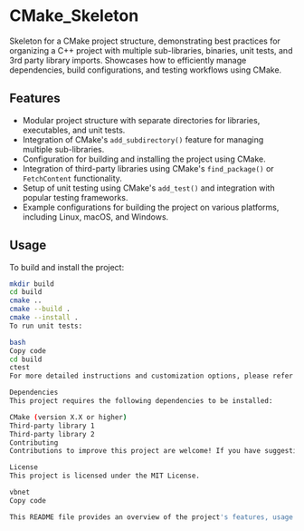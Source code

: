# CMake_Skeleton
Skeleton for a CMake project structure, demonstrating best practices for organizing a C++ project with multiple sub-libraries, binaries, unit tests, and 3rd party library imports. Showcases how to efficiently manage dependencies, build configurations, and testing workflows using CMake.

## Features

- Modular project structure with separate directories for libraries, executables, and unit tests.
- Integration of CMake's `add_subdirectory()` feature for managing multiple sub-libraries.
- Configuration for building and installing the project using CMake.
- Integration of third-party libraries using CMake's `find_package()` or `FetchContent` functionality.
- Setup of unit testing using CMake's `add_test()` and integration with popular testing frameworks.
- Example configurations for building the project on various platforms, including Linux, macOS, and Windows.

## Usage

To build and install the project:

```bash
mkdir build
cd build
cmake ..
cmake --build .
cmake --install .
To run unit tests:

bash
Copy code
cd build
ctest
For more detailed instructions and customization options, please refer to the README file and the CMakeLists.txt files within each directory.

Dependencies
This project requires the following dependencies to be installed:

CMake (version X.X or higher)
Third-party library 1
Third-party library 2
Contributing
Contributions to improve this project are welcome! If you have suggestions for new features, bug fixes, or improvements to the project structure, please submit a pull request or open an issue on GitHub.

License
This project is licensed under the MIT License.

vbnet
Copy code

This README file provides an overview of the project's features, usage instructions, dependencies, contribution guidelines, and licensing information. Adjustments can be made based on the specific requirements and details of the project.




